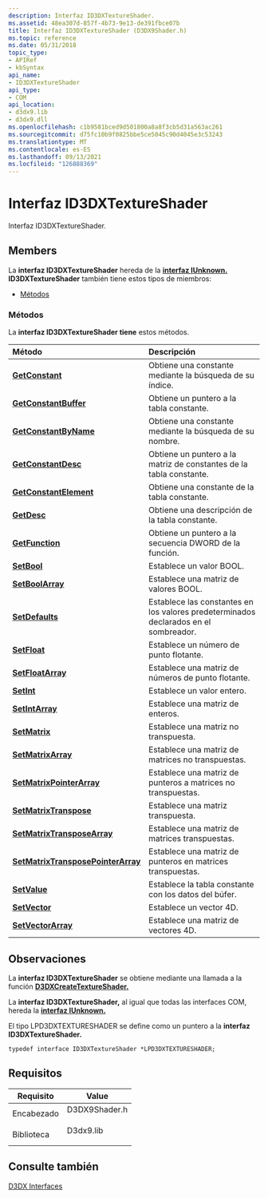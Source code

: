 ```yaml
---
description: Interfaz ID3DXTextureShader.
ms.assetid: 48ea307d-857f-4b73-9e13-de391fbce07b
title: Interfaz ID3DXTextureShader (D3DX9Shader.h)
ms.topic: reference
ms.date: 05/31/2018
topic_type:
- APIRef
- kbSyntax
api_name:
- ID3DXTextureShader
api_type:
- COM
api_location:
- d3dx9.lib
- d3dx9.dll
ms.openlocfilehash: c1b9581bced9d501800a8a8f3cb5d31a563ac261
ms.sourcegitcommit: d75fc10b9f0825bbe5ce5045c90d4045e3c53243
ms.translationtype: MT
ms.contentlocale: es-ES
ms.lasthandoff: 09/13/2021
ms.locfileid: "126888369"
---
```

# <a name="id3dxtextureshader-interface"></a>Interfaz ID3DXTextureShader

Interfaz ID3DXTextureShader.

## <a name="members"></a>Members

La **interfaz ID3DXTextureShader** hereda de la [**interfaz IUnknown.**](/windows/win32/api/unknwn/nn-unknwn-iunknown) **ID3DXTextureShader** también tiene estos tipos de miembros:

-   [Métodos](#methods)

### <a name="methods"></a>Métodos

La **interfaz ID3DXTextureShader tiene** estos métodos.



| Método                                                                                       | Descripción                                                                 |
|:---------------------------------------------------------------------------------------------|:----------------------------------------------------------------------------|
| [**GetConstant**](id3dxtextureshader--getconstant.md)                                       | Obtiene una constante mediante la búsqueda de su índice.<br/>                         |
| [**GetConstantBuffer**](id3dxtextureshader--getconstantbuffer.md)                           | Obtiene un puntero a la tabla constante.<br/>                             |
| [**GetConstantByName**](id3dxtextureshader--getconstantbyname.md)                           | Obtiene una constante mediante la búsqueda de su nombre.<br/>                          |
| [**GetConstantDesc**](id3dxtextureshader--getconstantdesc.md)                               | Obtiene un puntero a la matriz de constantes de la tabla constante.<br/>  |
| [**GetConstantElement**](id3dxtextureshader--getconstantelement.md)                         | Obtiene una constante de la tabla constante.<br/>                          |
| [**GetDesc**](id3dxtextureshader--getdesc.md)                                               | Obtiene una descripción de la tabla constante.<br/>                        |
| [**GetFunction**](id3dxtextureshader--getfunction.md)                                       | Obtiene un puntero a la secuencia DWORD de la función.<br/>                     |
| [**SetBool**](id3dxtextureshader--setbool.md)                                               | Establece un valor BOOL.<br/>                                               |
| [**SetBoolArray**](id3dxtextureshader--setboolarray.md)                                     | Establece una matriz de valores BOOL.<br/>                                    |
| [**SetDefaults**](id3dxtextureshader--setdefaults.md)                                       | Establece las constantes en los valores predeterminados declarados en el sombreador.<br/> |
| [**SetFloat**](id3dxtextureshader--setfloat.md)                                             | Establece un número de punto flotante.<br/>                                    |
| [**SetFloatArray**](id3dxtextureshader--setfloatarray.md)                                   | Establece una matriz de números de punto flotante.<br/>                         |
| [**SetInt**](id3dxtextureshader--setint.md)                                                 | Establece un valor entero.<br/>                                           |
| [**SetIntArray**](id3dxtextureshader--setintarray.md)                                       | Establece una matriz de enteros.<br/>                                       |
| [**SetMatrix**](id3dxtextureshader--setmatrix.md)                                           | Establece una matriz no transpuesta.<br/>                                    |
| [**SetMatrixArray**](id3dxtextureshader--setmatrixarray.md)                                 | Establece una matriz de matrices no transpuestas.<br/>                        |
| [**SetMatrixPointerArray**](id3dxtextureshader--setmatrixpointerarray.md)                   | Establece una matriz de punteros a matrices no transpuestas.<br/>            |
| [**SetMatrixTranspose**](id3dxtextureshader--setmatrixtranspose.md)                         | Establece una matriz transpuesta.<br/>                                        |
| [**SetMatrixTransposeArray**](id3dxtextureshader--setmatrixtransposearray.md)               | Establece una matriz de matrices transpuestas.<br/>                            |
| [**SetMatrixTransposePointerArray**](id3dxtextureshader--setmatrixtransposepointerarray.md) | Establece una matriz de punteros en matrices transpuestas.<br/>                |
| [**SetValue**](id3dxtextureshader--setvalue.md)                                             | Establece la tabla constante con los datos del búfer.<br/>             |
| [**SetVector**](id3dxtextureshader--setvector.md)                                           | Establece un vector 4D.<br/>                                                |
| [**SetVectorArray**](id3dxtextureshader--setvectorarray.md)                                 | Establece una matriz de vectores 4D.<br/>                                     |



 

## <a name="remarks"></a>Observaciones

La **interfaz ID3DXTextureShader** se obtiene mediante una llamada a la función [**D3DXCreateTextureShader.**](d3dxcreatetextureshader.md)

La **interfaz ID3DXTextureShader,** al igual que todas las interfaces COM, hereda la [**interfaz IUnknown.**](/windows/win32/api/unknwn/nn-unknwn-iunknown)

El tipo LPD3DXTEXTURESHADER se define como un puntero a la **interfaz ID3DXTextureShader.**


```
typedef interface ID3DXTextureShader *LPD3DXTEXTURESHADER;
```



## <a name="requirements"></a>Requisitos



| Requisito | Value |
|--------------------|------------------------------------------------------------------------------------------|
| Encabezado<br/>  | <dl> <dt>D3DX9Shader.h</dt> </dl> |
| Biblioteca<br/> | <dl> <dt>D3dx9.lib</dt> </dl>     |



## <a name="see-also"></a>Consulte también

<dl> <dt>

[D3DX Interfaces](dx9-graphics-reference-d3dx-interfaces.md)
</dt> </dl>

 

 

